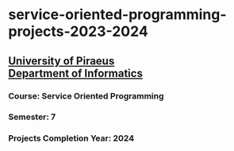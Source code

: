 # service-oriented-programming-projects-2023-2024
## [University of Piraeus](https://www.unipi.gr/en/home/)<br>[Department of Informatics](https://cs.unipi.gr/en/)
### Course: Service Oriented Programming
### Semester: 7
### Projects Completion Year: 2024
